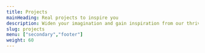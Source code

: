 ```yaml
---
title: Projects
mainHeading: Real projects to inspire you
description: Widen your imagination and gain inspiration from our thriving community. Our database of&nbsp;projects are ready and waiting for you to use so we invite you to get creative, hack and improve every single one. Of course, don’t forget to <a href = "mailto:ask@hardwario.com" target="_blank">share your ideas with the rest of the community too</a>!
slug: projects
menu: ["secondary","footer"]
weight: 60
---
```

